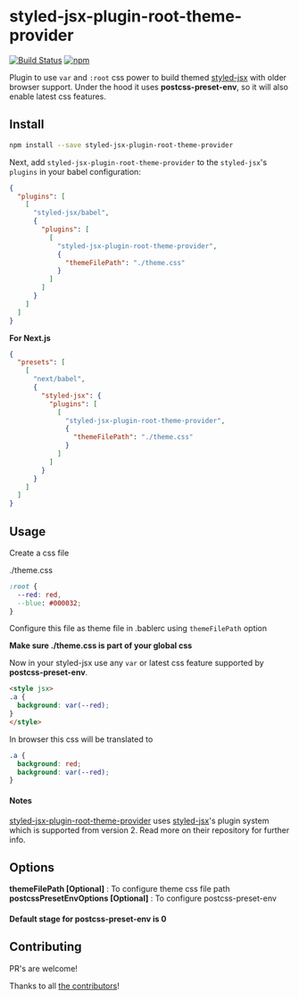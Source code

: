 # styled-jsx-plugin-root-theme-provider

[![Build Status](https://travis-ci.org/FareFirst/styled-jsx-plugin-root-theme-provider.svg?branch=master)](https://travis-ci.org/FareFirst/styled-jsx-plugin-root-theme-provider)
[![npm](https://img.shields.io/npm/v/styled-jsx-plugin-root-theme-provider.svg)](https://www.npmjs.com/package/styled-jsx-plugin-root-theme-provider)


Plugin to use `var` and `:root` css power to build themed [styled-jsx](https://github.com/zeit/styled-jsx) with older browser support. Under the hood it uses **postcss-preset-env**, so it will also enable latest css features.

## Install

```bash
npm install --save styled-jsx-plugin-root-theme-provider
```

Next, add `styled-jsx-plugin-root-theme-provider` to the `styled-jsx`'s `plugins` in your
babel configuration:

```json
{
  "plugins": [
    [
      "styled-jsx/babel",
      {
        "plugins": [
          [
            "styled-jsx-plugin-root-theme-provider",
            {
              "themeFilePath": "./theme.css"
            }
          ]
        ]
      }
    ]
  ]
}
```

**For Next.js**

```json
{
  "presets": [
    [
      "next/babel",
      {
        "styled-jsx": {
          "plugins": [
            [
              "styled-jsx-plugin-root-theme-provider",
              {
                "themeFilePath": "./theme.css"
              }
            ]
          ]
        }
      }
    ]
  ]
}

```

## Usage

Create a css file

./theme.css
```css
:root {
  --red: red,
  --blue: #000032;
}
```

Configure this file as theme file in .bablerc using `themeFilePath` option

**Make sure ./theme.css is part of your global css**

Now in your styled-jsx use any `var` or latest css feature supported by **postcss-preset-env**.

```html
<style jsx>
.a {
  background: var(--red);
}
</style>

```

In browser this css will be translated to

```css
.a {
  background: red;
  background: var(--red);
}
```

#### Notes

[styled-jsx-plugin-root-theme-provider](https://github.com/nawaf331/styled-jsx-plugin-root-theme-provider) uses [styled-jsx](https://github.com/zeit/styled-jsx#css-preprocessing-via-plugins)'s plugin system which is supported from version 2. Read more on their repository for further info.

## Options

**themeFilePath [Optional]** : To configure theme css file path
**postcssPresetEnvOptions [Optional]** : To configure postcss-preset-env

#### Default stage for postcss-preset-env is 0

## Contributing

PR's are welcome!

Thanks to all [the contributors](https://github.com/nawaf331/styled-jsx-plugin-root-theme-provider/graphs/contributors)!
